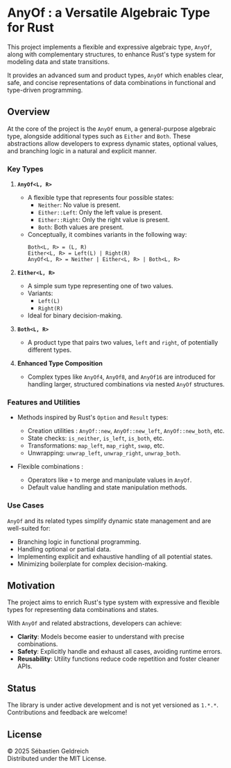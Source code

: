 # AnyOf : a Versatile Algebraic Type for Rust

This project implements a flexible and expressive algebraic type, `AnyOf`, along with complementary structures,
to enhance Rust's type system for modeling data and state transitions.

It provides an advanced sum and product types, `AnyOf` which enables clear, safe,
and concise representations of data combinations in functional and type-driven programming.

## Overview

At the core of the project is the `AnyOf` enum, a general-purpose algebraic type, alongside additional types 
such as `Either` and `Both`. These abstractions allow developers to express dynamic states, optional values,
and branching logic in a natural and explicit manner.

### Key Types

1. **`AnyOf<L, R>`**
    - A flexible type that represents four possible states:
        - `Neither`: No value is present.
        - `Either::Left`: Only the left value is present.
        - `Either::Right`: Only the right value is present.
        - `Both`: Both values are present.
    - Conceptually, it combines variants in the following way:
      ```
      Both<L, R> = (L, R)
      Either<L, R> = Left(L) | Right(R)
      AnyOf<L, R> = Neither | Either<L, R> | Both<L, R>
      ```

2. **`Either<L, R>`**
    - A simple sum type representing one of two values.
    - Variants:
        - `Left(L)`
        - `Right(R)`
    - Ideal for binary decision-making.

3. **`Both<L, R>`**
    - A product type that pairs two values, `left` and `right`, of potentially different types.

4. **Enhanced Type Composition**
    - Complex types like `AnyOf4`, `AnyOf8`, and `AnyOf16` are introduced for handling larger, structured combinations via nested `AnyOf` structures.

### Features and Utilities

- Methods inspired by Rust's `Option` and `Result` types:
    - Creation utilities : `AnyOf::new`, `AnyOf::new_left`, `AnyOf::new_both`, etc.
    - State checks: `is_neither`, `is_left`, `is_both`, etc.
    - Transformations: `map_left`, `map_right`, `swap`, etc.
    - Unwrapping: `unwrap_left`, `unwrap_right`, `unwrap_both`.

- Flexible combinations :
    - Operators like `+` to merge and manipulate values in `AnyOf`.
    - Default value handling and state manipulation methods.

### Use Cases

`AnyOf` and its related types simplify dynamic state management and are well-suited for:

- Branching logic in functional programming.
- Handling optional or partial data.
- Implementing explicit and exhaustive handling of all potential states.
- Minimizing boilerplate for complex decision-making.

## Motivation

The project aims to enrich Rust's type system with expressive and flexible types for representing data combinations and states. 

With `AnyOf` and related abstractions, developers can achieve:
- **Clarity**: Models become easier to understand with precise combinations.
- **Safety**: Explicitly handle and exhaust all cases, avoiding runtime errors.
- **Reusability**: Utility functions reduce code repetition and foster cleaner APIs.

## Status

The library is under active development and is not yet versioned as `1.*.*`. Contributions and feedback are welcome!

## License

&copy; 2025 Sébastien Geldreich  
Distributed under the MIT License.
